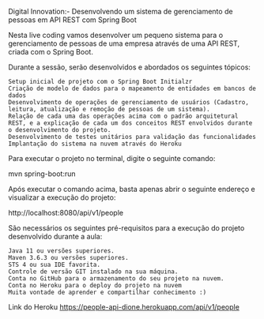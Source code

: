 Digital Innovation:- Desenvolvendo um sistema de gerenciamento de pessoas em API REST com Spring Boot

Nesta live coding vamos desenvolver um pequeno sistema para o gerenciamento de pessoas de uma empresa através de uma API REST, criada com o Spring Boot.

Durante a sessão, serão desenvolvidos e abordados os seguintes tópicos:

    Setup inicial de projeto com o Spring Boot Initialzr
    Criação de modelo de dados para o mapeamento de entidades em bancos de dados
    Desenvolvimento de operações de gerenciamento de usuários (Cadastro, leitura, atualização e remoção de pessoas de um sistema).
    Relação de cada uma das operações acima com o padrão arquitetural REST, e a explicação de cada um dos conceitos REST envolvidos durante o desenvolvimento do projeto.
    Desenvolvimento de testes unitários para validação das funcionalidades
    Implantação do sistema na nuvem através do Heroku

Para executar o projeto no terminal, digite o seguinte comando:

mvn spring-boot:run 

Após executar o comando acima, basta apenas abrir o seguinte endereço e visualizar a execução do projeto:

http://localhost:8080/api/v1/people

São necessários os seguintes pré-requisitos para a execução do projeto desenvolvido durante a aula:

    Java 11 ou versões superiores.
    Maven 3.6.3 ou versões superiores.
    STS 4 ou sua IDE favorita.
    Controle de versão GIT instalado na sua máquina.
    Conta no GitHub para o armazenamento do seu projeto na nuvem.
    Conta no Heroku para o deploy do projeto na nuvem
    Muita vontade de aprender e compartilhar conhecimento :)

Link do Heroku
https://people-api-dione.herokuapp.com/api/v1/people

